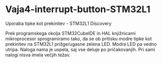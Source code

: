 # Vaja4-interrupt-button-STM32L1

Uporaba tipke kot prekinitev - STM32L1 Discovery

Prek programskega okolja STM32CubeIDE in HAL knjižnicami mikroprocesor sprogramiramo tako, da se ob pritisku modre tipke kot prekinitev na STM32L1  prižge/ugasne zelena LED. Modra LED pa vedno utripa. Naloga nama je uspela, saj vse deluje po pričakovanjih. Pri sami nalogi nisva imela večjih težav.
